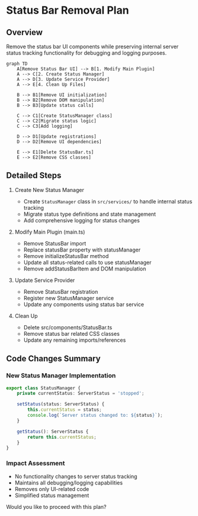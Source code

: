 # Status Bar Removal Plan

## Overview
Remove the status bar UI components while preserving internal server status tracking functionality for debugging and logging purposes.

```mermaid
graph TD
    A[Remove Status Bar UI] --> B[1. Modify Main Plugin]
    A --> C[2. Create Status Manager]
    A --> D[3. Update Service Provider]
    A --> E[4. Clean Up Files]

    B --> B1[Remove UI initialization]
    B --> B2[Remove DOM manipulation]
    B --> B3[Update status calls]

    C --> C1[Create StatusManager class]
    C --> C2[Migrate status logic]
    C --> C3[Add logging]

    D --> D1[Update registrations]
    D --> D2[Remove UI dependencies]

    E --> E1[Delete StatusBar.ts]
    E --> E2[Remove CSS classes]
```

## Detailed Steps

1. Create New Status Manager
   - Create `StatusManager` class in `src/services/` to handle internal status tracking
   - Migrate status type definitions and state management
   - Add comprehensive logging for status changes

2. Modify Main Plugin (main.ts)
   - Remove StatusBar import
   - Replace statusBar property with statusManager
   - Remove initializeStatusBar method
   - Update all status-related calls to use statusManager
   - Remove addStatusBarItem and DOM manipulation

3. Update Service Provider
   - Remove StatusBar registration
   - Register new StatusManager service
   - Update any components using status bar service

4. Clean Up
   - Delete src/components/StatusBar.ts
   - Remove status bar related CSS classes
   - Update any remaining imports/references

## Code Changes Summary

### New Status Manager Implementation
```typescript
export class StatusManager {
    private currentStatus: ServerStatus = 'stopped';

    setStatus(status: ServerStatus) {
        this.currentStatus = status;
        console.log(`Server status changed to: ${status}`);
    }

    getStatus(): ServerStatus {
        return this.currentStatus;
    }
}
```

### Impact Assessment
- No functionality changes to server status tracking
- Maintains all debugging/logging capabilities
- Removes only UI-related code
- Simplified status management

Would you like to proceed with this plan?